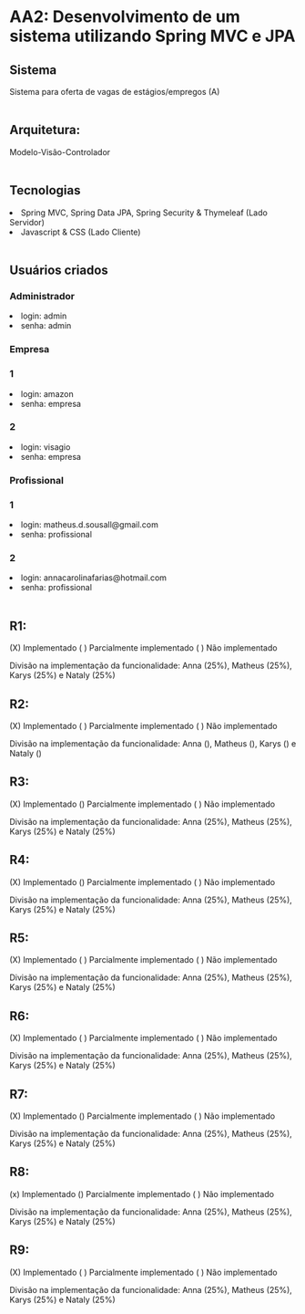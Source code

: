 # AA2: Desenvolvimento de um sistema utilizando Spring MVC e JPA

<h2> Sistema </h2>
Sistema para oferta de vagas de estágios/empregos (A)<br /><br />

<h2> Arquitetura: </h2>
Modelo-Visão-Controlador<br /><br />

<h2> Tecnologias </h2>
<li>Spring MVC, Spring Data JPA, Spring Security & Thymeleaf (Lado Servidor)</li>
<li>Javascript & CSS (Lado Cliente)</li><br />

<h2>Usuários criados</h2>
<h3>Administrador</h3>
<li>login: admin</li>
<li>senha: admin </li>

<h3>Empresa</h3>
<h3>1</h3>
<li>login: amazon</li>
<li>senha: empresa </li>
<h3>2</h3>
<li>login: visagio</li>
<li>senha: empresa </li>


<h3>Profissional</h3>
<h3>1</h3>
<li>login: matheus.d.sousall@gmail.com</li>
<li>senha: profissional </li>
<h3>2</h3>
<li>login: annacarolinafarias@hotmail.com</li>
<li>senha: profissional </li>
<br />

<h2>R1:</h2>

(X) Implementado ( ) Parcialmente implementado ( ) Não implementado <br/>

Divisão na implementação da funcionalidade: Anna (25%), Matheus (25%), Karys (25%) e Nataly (25%) <br/>


<h2>R2:</h2>

(X) Implementado ( ) Parcialmente implementado ( ) Não implementado <br/>

Divisão na implementação da funcionalidade: Anna (), Matheus (), Karys () e Nataly () <br/>


<h2>R3:</h2>

(X) Implementado () Parcialmente implementado ( ) Não implementado <br/>

Divisão na implementação da funcionalidade: Anna (25%), Matheus (25%), Karys (25%) e Nataly (25%) <br/>


<h2>R4:</h2>

(X) Implementado () Parcialmente implementado ( ) Não implementado <br/>

Divisão na implementação da funcionalidade: Anna (25%), Matheus (25%), Karys (25%) e Nataly (25%) <br/>



<h2>R5:</h2>

(X) Implementado ( ) Parcialmente implementado ( ) Não implementado <br/>

Divisão na implementação da funcionalidade: Anna (25%), Matheus (25%), Karys (25%) e Nataly (25%) <br/>



<h2>R6:</h2>

(X) Implementado ( ) Parcialmente implementado ( ) Não implementado <br/>

Divisão na implementação da funcionalidade: Anna (25%), Matheus (25%), Karys (25%) e Nataly (25%) <br/>


<h2>R7:</h2>

(X) Implementado () Parcialmente implementado ( ) Não implementado <br/>

Divisão na implementação da funcionalidade: Anna (25%), Matheus (25%), Karys (25%) e Nataly (25%) <br/>

<h2>R8:</h2>

(x) Implementado () Parcialmente implementado ( ) Não implementado <br/>

Divisão na implementação da funcionalidade: Anna (25%), Matheus (25%), Karys (25%) e Nataly (25%) <br/>

<h2>R9:</h2>

(X) Implementado ( ) Parcialmente implementado ( ) Não implementado <br/>

Divisão na implementação da funcionalidade: Anna (25%), Matheus (25%), Karys (25%) e Nataly (25%) <br/>
